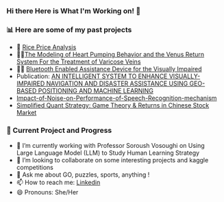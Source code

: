 ### Hi there Here is What I'm Working on! 👋
### 📊 Here are some of my past projects 
- 🍙 [Rice Price Analysis ](https://drive.google.com/file/d/1_R8D5N9FzIf96APzRsW93vrxSHx5S3Qm/view?usp=sharing)
- 🧑‍⚕️[The Modeling of Heart Pumping Behavior and the Venus Return System For the Treatment of Varicose Veins](https://drive.google.com/file/d/18aA1mhVNUN__k_KUmX39spyLwH6d_kER/view)
- 👩‍🦯 [Bluetooth Enabled Assistance Device for the Visually Impaired](https://drive.google.com/file/d/1O2B3j9nAwEOZjDeRMjlTvnh-6a-Lu9yD/view?usp=sharing)
- Publication: [AN INTELLIGENT SYSTEM TO ENHANCE VISUALLY-IMPAIRED NAVIGATION AND DISASTER ASSISTANCE USING GEO-BASED POSITIONING AND MACHINE LEARNING](https://aircconline.com/csit/papers/vol11/csit110907.pdf)
- [Impact-of-Noise-on-Performance-of-Speech-Recognition-mechanism](https://github.com/wliang11hua/Impact-of-Noise-on-Performance-of-Speech-Recognition-mechanism)
- [Simplified Quant Strategy: Game Theory & Returns in Chinese Stock Market]([https://github.com/wliang11hua/Impact-of-Noise-on-Performance-of-Speech-Recognition-mechanism](https://github.com/wliang-whl/Simplified-Quant-Strategy--Game-Theory---Returns-in-Stock-Market))
### 🌱 Current Project and Progress
- 🔭 I’m currently working with Professor Soroush Vosoughi on Using Large Language Model (LLM) to Study Human Learning Strategy
- 👯 I’m looking to collaborate on some interesting projects and kaggle competitions 
- 💬 Ask me about GO, puzzles, sports, anything !
- 📫 How to reach me: [Linkedin](https://www.linkedin.com/in/wendy-liang-4922721a4/)
- 😄 Pronouns: She/Her

